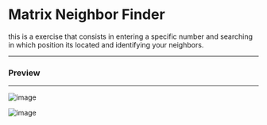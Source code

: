 # Matrix Neighbor Finder

this is a exercise that consists in entering a specific number and searching in which position its located and identifying your neighbors.


----------
### Preview 
----------
![image](https://github.com/user-attachments/assets/1b325838-b002-47fe-84a6-a582e974b4d8)

![image](https://github.com/user-attachments/assets/6c45cde8-21ce-41cb-a574-1633bec699b9)
